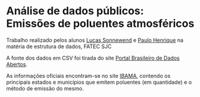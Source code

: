# Análise de dados públicos: Emissões de poluentes atmosféricos

Trabalho realizado pelos alunos [Lucas Sonnewend](github.com/lrsonnewend) e [Paulo Henrique](github.com/paulohenrique7010) na matéria de estrutura de dados, FATEC SJC

A fonte dos dados em CSV foi tirada do site [Portal Brasileiro de Dados Abertos](http://dados.gov.br/dataset/emissoes-de-poluentes-atmosfericos/resource/4c94cd16-9dde-4a4c-bcaa-0b113bd37926).

As informações oficiais encontram-se no site [IBAMA](https://www.ibama.gov.br/), contendo os principais estados e municípios que emitem poluentes (em quantidade) e o método de emissão do mesmo. 


